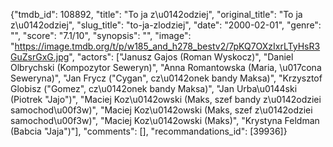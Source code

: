 {"tmdb_id": 108892, "title": "To ja z\u0142odziej", "original_title": "To ja z\u0142odziej", "slug_title": "to-ja-zlodziej", "date": "2000-02-01", "genre": "", "score": "7.1/10", "synopsis": "", "image": "https://image.tmdb.org/t/p/w185_and_h278_bestv2/7pKQ7OXzIxrLTyHsR3GuZsrGxG.jpg", "actors": ["Janusz Gajos (Roman Wyskocz)", "Daniel Olbrychski (Kompozytor Seweryn)", "Anna Romantowska (Maria, \u017cona Seweryna)", "Jan Frycz (\"Cygan\", cz\u0142onek bandy Maksa)", "Krzysztof Globisz (\"Gomez\", cz\u0142onek bandy Maksa)", "Jan Urba\u0144ski (Piotrek \"Jajo\")", "Maciej Koz\u0142owski (Maks, szef bandy z\u0142odziei samochod\u00f3w)", "Maciej Koz\u0142owski (Maks, szef z\u0142odziei samochod\u00f3w)", "Maciej Koz\u0142owski (Maks)", "Krystyna Feldman (Babcia \"Jaja\")"], "comments": [], "recommandations_id": [39936]}